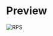 # Preview
![RPS](https://github.com/23000003/OdinProject/assets/144243351/d6aadc51-924c-4b93-ab73-299fc03ad587)

